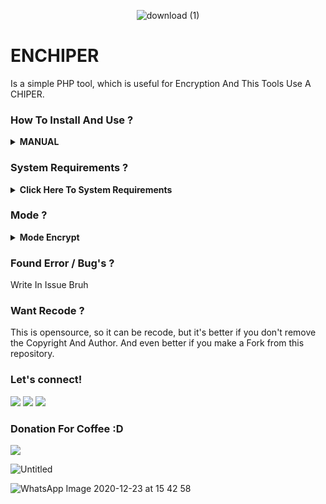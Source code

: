 <center>


![download (1)](https://user-images.githubusercontent.com/45889833/103123119-c3076a00-46b5-11eb-9268-fdc35e426fd1.png)


</center>

# ENCHIPER
Is a simple PHP tool, which is useful for Encryption And This Tools Use A CHIPER.

### How To Install And Use ? 
<details>
 <summary><strong>MANUAL</strong></summary>
    - 🤔 git clone https://github.com/imyhacker/ENCHIPER</br>
    - 🤔 cd ENCHIPER</br>
    - 🤔 php index</br>
</details>


### System Requirements ? 
<details>
 <summary><strong>Click Here To System Requirements</strong></summary>
    - 🤔 PHP >5,7</br>
    - 🤔 PHP is installed globally</br>
    - 🤔 Strong Internet Connection</br>
    - 🤔 Storage Medium / Large is Better</br>
</details>

### Mode ? 
<details>
 <summary><strong>Mode Encrypt</strong></summary>
<b>--1</b>  > URL</br>
<b>--2</b>  > BASE64</br>
<b>--3</b>  > CONVERT_UU</br>
<b>--4</b>  > BASE64 + CONVERT_UU</br>
<b>--5</b>  > BASE64 + CONVERT_UU + STR_ROT13</br>
<b>--6</b>  > BASE64 + CONVERT_UU + STR_ROT13 + BASE64</br>
<b>--7</b>  > BIN2HEX</br>
<b>--8</b>  > PASSWORD_HASH</br>
<b>--9</b>  > CRYPT + SALT</br>
<b>--10</b> > ALL HASH !</br>
</details>


### Found Error / Bug's ?
Write In Issue Bruh


### Want Recode ?
This is opensource, so it can be recode, but it's better if you don't remove the Copyright And Author.
And even better if you make a Fork from this repository.


### Let's connect!
<p>
    <a href="https://medium.com/@ariikun" target="blank"><img src="https://img.shields.io/badge/Arii-kun-30302f?style=flat&logo=medium" /></a>
    <a href="https://www.paypal.me/arikungans" target="blank"><img src="https://ionicabizau.github.io/badges/paypal.svg" /></a>
    <a href="https://t.me/darbex_x" target="_blank"><img src="https://img.shields.io/badge/Arii-kun-30302f?style=flat&logo=telegram" /></a>
</p>

### Donation For Coffee :D
<p>
  <a href="https://trakteer.id/nii-sanHax0r"><img src="https://trakteer.id/images/mix/navbar-logo.png" /></a>

  ![Untitled](https://user-images.githubusercontent.com/45889833/102977943-4ac66a80-4536-11eb-8041-21a0b848ba99.png)

  ![WhatsApp Image 2020-12-23 at 15 42 58](https://user-images.githubusercontent.com/45889833/102977977-59148680-4536-11eb-9054-05c51cc57627.jpeg)
  
</p>
